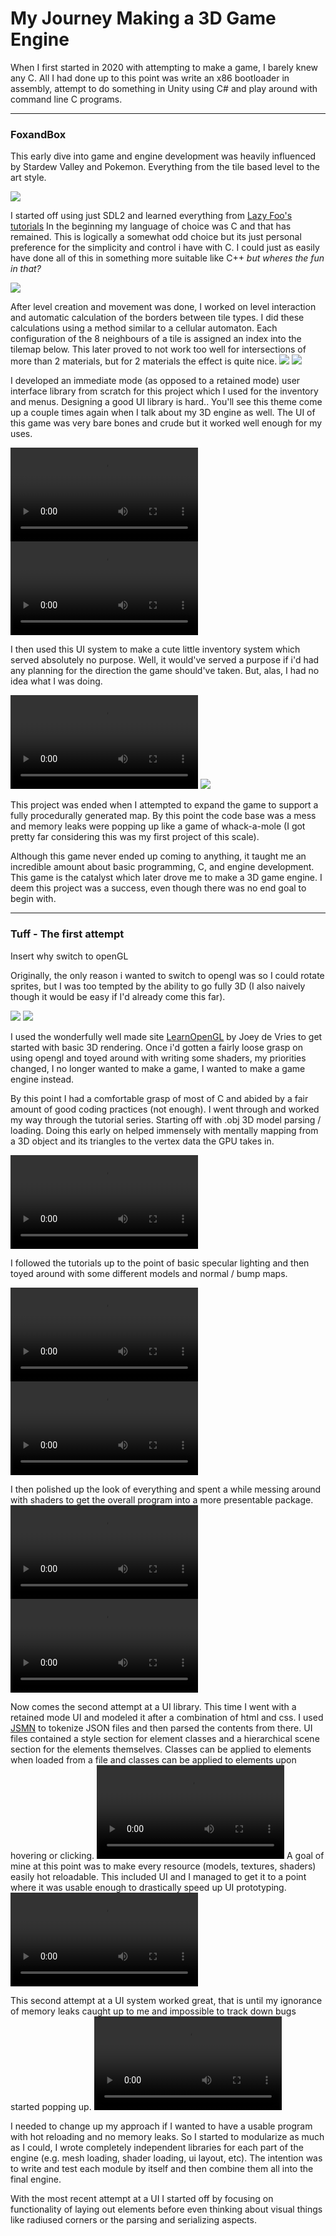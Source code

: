 # My Journey Making a 3D Game Engine
When I first started in 2020 with attempting to make a game, I barely knew any C. All I had done up to this point was write an x86 bootloader in assembly, attempt to do something in Unity using C# and play around with command line C programs.

---
### FoxandBox
This early dive into game and engine development was heavily influenced by Stardew Valley and Pokemon. Everything from the tile based level to the art style.

![](Images/particleSystem.gif)

I started off using just SDL2 and learned everything from [Lazy Foo's tutorials](https://lazyfoo.net/tutorials/SDL/)
In the beginning my language of choice was C and that has remained. This is logically a somewhat odd choice but its just personal preference for the simplicity and control i have with C. I could just as easily have done all of this in something more suitable like C++ *but wheres the fun in that?*

![](Images/speed.gif)

After level creation and movement was done, I worked on level interaction and automatic calculation of the borders between tile types. I did these calculations using a method similar to a cellular automaton. Each configuration of the 8 neighbours of a tile is assigned an index into the tilemap below. This later proved to not work too well for intersections of more than 2 materials, but for 2 materials the effect is quite nice.
![](Images/autotile_mask.png)
![](Images/fasterEditing.gif)

I developed an immediate mode (as opposed to a retained mode) user interface library from scratch for this project which I used for the inventory and menus. Designing a good UI library is hard.. You'll see this theme come up a couple times again when I talk about my 3D engine as well. The UI of this game was very bare bones and crude but it worked well enough for my uses.

![](Images/pause.mp4)
![](Images/checkbox.mp4)

I then used this UI system to make a cute little inventory system which served absolutely no purpose. Well, it would've served a purpose if i'd had any planning for the direction the game should've taken. But, alas, I had no idea what I was doing. 

![](Images/itemDrop.mp4)
![](Images/groundItems.gif)


This project was ended when I attempted to expand the game to support a fully procedurally generated map. By this point the code base was a mess and memory leaks were popping up like a game of whack-a-mole (I got pretty far considering this was my first project of this scale).

Although this game never ended up coming to anything, it taught me an incredible amount about basic programming, C, and engine development. This game is the catalyst which later drove me to make a 3D game engine. I deem this project was a success, even though there was no end goal to begin with.

---
### Tuff - The first attempt

Insert why switch to openGL 

Originally, the only reason i wanted to switch to opengl was so I could rotate sprites, but I was too tempted by the ability to go fully 3D (I also naively though it would be easy if I'd already come this far). 

![](Images/opengl_renderer.gif)
![](Images/slider.gif)

I used the wonderfully well made site [LearnOpenGL](https://learnopengl.com/) by Joey de Vries to get started with basic 3D rendering. Once i'd gotten a fairly loose grasp on using opengl and toyed around with writing some shaders, my priorities changed, I no longer wanted to make a game, I wanted to make a game engine instead.

By this point I had a comfortable grasp of most of C and abided by a fair amount of good coding practices (not enough). I went through and worked my way through the tutorial series. Starting off with .obj 3D model parsing / loading. Doing this early on helped immensely with mentally mapping from a 3D object and its triangles to the vertex data the GPU takes in.

![](Images/crate.mp4)

I followed the tutorials up to the point of basic specular lighting and then toyed around with some different models and normal / bump maps.

![](Images/more_lighting.mp4)
![](Images/shiny.mp4)

I then polished up the look of everything and spent a while messing around with shaders to get the overall program into a more presentable package.
![](Images/game_engine.mp4)
![](Images/pretty.mp4)

Now comes the second attempt at a UI library. This time I went with a retained mode UI and modeled it after a combination of html and css. I used [JSMN](https://github.com/zserge/jsmn) to tokenize JSON files and then parsed the contents from there. UI files contained a style section for element classes and a hierarchical scene section for the elements themselves. Classes can be applied to elements when loaded from a file and classes can be applied to elements upon hovering or clicking.
![](Images/ui_menu.mp4)
A goal of mine at this point was to make every resource (models, textures, shaders) easily hot reloadable. This included UI and I managed to get it to a point where it was usable enough to drastically speed up UI prototyping.
![](Images/ui_colours.mp4)

This second attempt at a UI system worked great, that is until my ignorance of memory leaks caught up to me and impossible to track down bugs started popping up. 
![](Images/sentient_ui.mp4)

I needed to change up my approach if I wanted to have a usable program with hot reloading and no memory leaks. So I started to modularize as much as I could, I wrote completely independent libraries for each part of the engine (e.g. mesh loading, shader loading, ui layout, etc). The intention was to write and test each module by itself and then combine them all into the final engine.


With the most recent attempt at a UI I started off by focusing on functionality of laying out elements before even thinking about visual things like radiused corners or the parsing and serializing aspects.